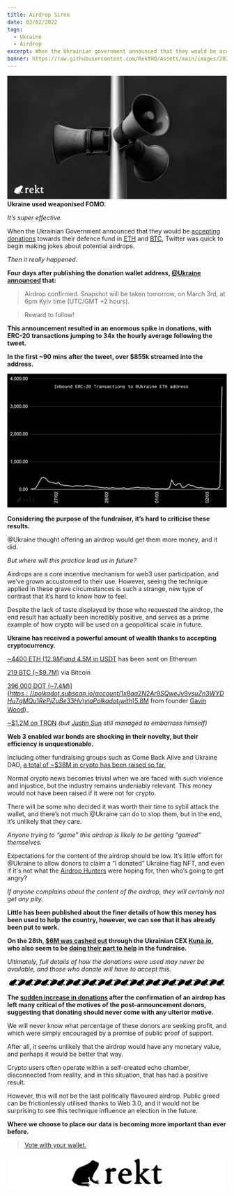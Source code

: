 ```yaml
---
title: Airdrop Siren
date: 03/02/2022
tags:
  - Ukraine
  - Airdrop
excerpt: When the Ukrainian government announced that they would be accepting crypto donations, Twitter was quick to begin making jokes about potential airdrops. Then it really happened.
banner: https://raw.githubusercontent.com/RektHQ/Assets/main/images/2022/03/airsiren-header.png
---
```

![](https://raw.githubusercontent.com/RektHQ/Assets/main/images/2022/03/airsiren-header.png)
**Ukraine used weaponised FOMO.**

_It’s super effective._

When the Ukrainian Government announced that they would be [accepting donations](https://twitter.com/Ukraine/status/1497594592438497282?s=20&t=JZ5U5wfocAJjyA2je_k5AA) towards their defence fund in [ETH](https://etherscan.io/address/0x165CD37b4C644C2921454429E7F9358d18A45e14) and [BTC](https://www.blockchain.com/btc/address/357a3So9CbsNfBBgFYACGvxxS6tMaDoa1P), Twitter was quick to begin making jokes about potential airdrops. 

_Then it really happened._

**Four days after publishing the donation wallet address, [@Ukraine announced](https://twitter.com/Ukraine/status/1498911922791583746?s=20&t=JZ5U5wfocAJjyA2je_k5AA) that:** 

>Airdrop confirmed. Snapshot will be taken tomorrow, on March 3rd, at 6pm Kyiv time (UTC/GMT +2 hours). 

>Reward to follow!

**This announcement resulted in an enormous spike in donations, with ERC-20 transactions jumping to 34x the hourly average following the tweet.** 

**In the first ~90 mins after the tweet, over $855k streamed into the address.**

![](https://raw.githubusercontent.com/RektHQ/Assets/main/images/2022/03/airsiren-graph.png)

**Considering the purpose of the fundraiser, it’s hard to criticise these results.** 

@Ukraine thought offering an airdrop would get them more money, and it did. 

_But where will this practice lead us in future?_

Airdrops are a core incentive mechanism for web3 user participation, and we’ve grown accustomed to their use. However, seeing the technique applied in these grave circumstances is such a strange, new type of contrast that it’s hard to know how to feel.

Despite the lack of taste displayed by those who requested the airdrop, the end result has actually been incredibly positive, and serves as a prime example of how crypto will be used on a geopolitical scale in future. 

**Ukraine has received a powerful amount of wealth thanks to accepting cryptocurrency.**

 [~4400 ETH ($12.9M) and ~$4.5M in USDT](https://bloxy.info/address/0x165CD37b4C644C2921454429E7F9358d18A45e14) has been sent on Ethereum

 [219 BTC (~$9.7M)](https://www.blockchain.com/btc/address/357a3So9CbsNfBBgFYACGvxxS6tMaDoa1P) via Bitcoin

[396,000 DOT (~$7.4M)](https://polkadot.subscan.io/account/1x8aa2N2Ar9SQweJv9vsuZn3WYDHu7gMQu1RePjZuBe33Hv) via Polkadot _(with [$5.8M](https://twitter.com/gavofyork/status/1498662367600779271?s=20&t=sed7iw6kEcOFrfjyCRnHPQ) from founder [Gavin Wood](https://twitter.com/Ukraine/status/1498733635083587584?s=20&t=sed7iw6kEcOFrfjyCRnHPQ))_

[~$1.2M on TRON](https://twitter.com/justinsuntron/status/1498968047465365514?s=20&t=kztTIEQW9GQNHfR67uO7Vw) _(but [Justin Sun](https://twitter.com/justinsuntron/status/1498966562719473666?s=20&t=JZ5U5wfocAJjyA2je_k5AA) still managed to embarrass himself)_

**Web 3 enabled war bonds are shocking in their novelty, but their efficiency is unquestionable.**

Including other fundraising groups such as Come Back Alive and Ukraine DAO, [a total of ~$38M in crypto has been raised so far.](https://www.elliptic.co/blog/live-updates-millions-in-crypto-crowdfunded-for-the-ukrainian-military) 

Normal crypto news becomes trivial when we are faced with such violence and injustice, but the industry remains undeniably relevant. This money would not have been raised if it were not for crypto. 

There will be some who decided it was worth their time to sybil attack the wallet, and there’s not much @Ukraine can do to stop them, but in the end, it’s unlikely that they care. 

_Anyone trying to “game” this airdrop is likely to be getting “gamed” themselves._

Expectations for the content of the airdrop should be low. It’s little effort for @Ukraine to allow donors to claim a “I donated” Ukraine flag NFT, and even if it's not what the [Airdrop Hunters](https://twitter.com/RektHQ/status/1460976333538869248?s=20&t=Q5jeufPYV7F9bELs12oZUA) were hoping for, then who’s going to get angry?

_If anyone complains about the content of the airdrop, they will certainly not get any pity._

**Little has been published about the finer details of how this money has been used to help the country, however, we can see that it has already been put to work.**

**On the 28th, [$6M was cashed out](https://etherscan.io/tx/0x1a9938f2995d7077363d6b63025b82ba818696dca32846457a7edcc8071d1152) through the Ukrainian CEX [Kuna.io](https://kuna.io/), who also seem to be [doing their part to help](https://twitter.com/KunaExchangeEN/status/1498325610476847110) in the fundraise.**

_Ultimately, full details of how the donations were used may never be available, and those who donate will have to accept this._ 

![](https://raw.githubusercontent.com/RektHQ/Assets/main/images/2021/03/rekt-linebreak.png) 

**The [sudden increase in donations](https://twitter.com/NateAlexNFT/status/1499060706624294916?t=aVWrB1sfRiaoe3drjuxRjQ&s=19) after the confirmation of an airdrop has left many critical of the motives of the post-announcement donors, suggesting that donating should never come with any ulterior motive.**

We will never know what percentage of these donors are seeking profit, and which were simply encouraged by a promise of public proof of support.

After all, it seems unlikely that the airdrop would have any monetary value, and perhaps it would be better that way. 

Crypto users often operate within a self-created echo chamber, disconnected from reality, and in this situation, that has had a positive result. 

However, this will not be the last politically flavoured airdrop. Public greed can be frictionlessly utilised thanks to Web 3.0, and it would not be surprising to see this technique influence an election in the future. 

**Where we choose to place our data is becoming more important than ever before.**

>[Vote with your wallet.](https://twitter.com/Ukraine/status/1497594592438497282?s=20&t=sed7iw6kEcOFrfjyCRnHPQ)

![](https://raw.githubusercontent.com/RektHQ/Assets/main/images/2021/08/rekt-outline-conc.png)

